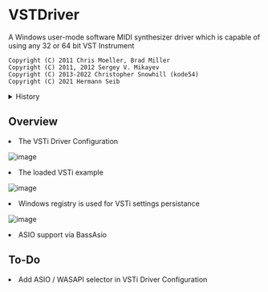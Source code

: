 # VSTDriver
A Windows user-mode software MIDI synthesizer driver which is capable of using any 32 or 64 bit VST Instrument

<code>Copyright (C) 2011 Chris Moeller, Brad Miller</code><br>
<code>Copyright (C) 2011, 2012 Sergey V. Mikayev</code><br>
<code>Copyright (C) 2013-2022 Christopher Snowhill (kode54)</code><br>
<code>Copyright (C) 2021 Hermann Seib</code>

<details>
 <summary>History</summary>
  <i>
   I discovered this driver in May 2020.
   
   At the end of 2020 I decided to add ASIO support and fix the broken VSTi settings persistence.
   
   The VSTi settings persistance was fixed by saving the chunks to the Windows registry.
   
   At the end of July 2021 the only missing fix was the installer which I wanted to take from another project and then make it public.
   
   Unfortunately at this point I lost the code completely.
   
   I'm trying to get to the same refactoring point by using 2-3 months earlier version of the project.
   
   For now, you can use the installer from <a href="https://github.com/Arakula/vstdriver/releases/tag/v1.0.0-alpha3">Arakula</a> and replace the files manually.
  </i>
  
</details>

## Overview
<li>The VSTi Driver Configuration</li>

![image](https://user-images.githubusercontent.com/100102043/155243100-daf26d14-cc68-4756-8f61-bb25949199d7.png)

<li>The loaded VSTi example</li>

![image](https://user-images.githubusercontent.com/100102043/155242979-be7ed294-53eb-4afd-98be-fad7232218ae.png)

<li>Windows registry is used for VSTi settings persistance</li>

![image](https://user-images.githubusercontent.com/100102043/155243242-4c409017-0686-4382-828f-9c599fd186ef.png)

<li>ASIO support via BassAsio</li>

## To-Do
<li>Add ASIO / WASAPI selector in VSTi Driver Configuration</li>
